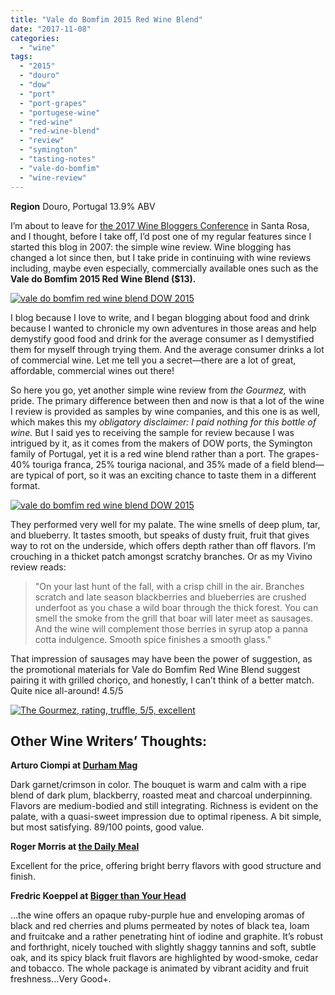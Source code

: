 ```yaml
---
title: "Vale do Bomfim 2015 Red Wine Blend"
date: "2017-11-08"
categories:
  - "wine"
tags:
  - "2015"
  - "douro"
  - "dow"
  - "port"
  - "port-grapes"
  - "portugese-wine"
  - "red-wine"
  - "red-wine-blend"
  - "review"
  - "symington"
  - "tasting-notes"
  - "vale-do-bomfim"
  - "wine-review"
---
```


**Region**
Douro, Portugal
13.9% ABV

I’m about to leave for [the 2017 Wine Bloggers Conference](https://winebloggersconference.org/) in Santa Rosa, and I thought, before I take off, I’d post one of my regular features since I started this blog in 2007: the simple wine review. Wine blogging has changed a lot since then, but I take pride in continuing with wine reviews including, maybe even especially, commercially available ones such as the **Vale do Bomfim 2015 Red Wine Blend ($13).**

[![vale do bomfim red wine blend DOW 2015](http://s3.amazonaws.com/thegourmez-wpmedia/2017/11/Valle_do_boufim_01-336x500.jpg)](http://s3.amazonaws.com/thegourmez-wpmedia/2017/11/Valle_do_boufim_01.jpg)

I blog because I love to write, and I began blogging about food and drink because I wanted to chronicle my own adventures in those areas and help demystify good food and drink for the average consumer as I demystified them for myself through trying them. And the average consumer drinks a lot of commercial wine. Let me tell you a secret—there are a lot of great, affordable, commercial wines out there!

So here you go, yet another simple wine review from _the Gourmez,_ with pride. The primary difference between then and now is that a lot of the wine I review is provided as samples by wine companies, and this one is as well, which makes this my _obligatory disclaimer: I paid nothing for this bottle of wine._ But I said yes to receiving the sample for review because I was intrigued by it, as it comes from the makers of DOW ports, the Symington family of Portugal, yet it is a red wine blend rather than a port. The grapes-40% touriga franca, 25% touriga nacional, and 35% made of a field blend—are typical of port, so it was an exciting chance to taste them in a different format.

[![vale do bomfim red wine blend DOW 2015](http://s3.amazonaws.com/thegourmez-wpmedia/2017/11/Valle_do_boufim_02-411x500.jpg)](http://s3.amazonaws.com/thegourmez-wpmedia/2017/11/Valle_do_boufim_02.jpg)

They performed very well for my palate. The wine smells of deep plum, tar, and blueberry. It tastes smooth, but speaks of dusty fruit, fruit that gives way to rot on the underside, which offers depth rather than off flavors. I’m crouching in a thicket patch amongst scratchy branches. Or as my Vivino review reads:

> "On your last hunt of the fall, with a crisp chill in the air. Branches scratch and late season blackberries and blueberries are crushed underfoot as you chase a wild boar through the thick forest. You can smell the smoke from the grill that boar will later meet as sausages. And the wine will complement those berries in syrup atop a panna cotta indulgence. Smooth spice finishes a smooth glass."

That impression of sausages may have been the power of suggestion, as the promotional materials for Vale do Bomfim Red Wine Blend suggest pairing it with grilled choriço, and honestly, I can’t think of a better match. Quite nice all-around! 4.5/5

[![The Gourmez, rating, truffle, 5/5, excellent](http://s3.amazonaws.com/thegourmez-wpmedia/2015/01/rating_truffle1.gif)](http://s3.amazonaws.com/thegourmez-wpmedia/2015/01/rating_truffle1.gif)

## Other Wine Writers’ Thoughts:

**Arturo Ciompi at [Durham Mag](https://durhammag.com/2017/08/02/bring-this-red-to-your-next-cookout/)**

Dark garnet/crimson in color. The bouquet is warm and calm with a ripe blend of dark plum, blackberry, roasted meat and charcoal underpinning. Flavors are medium-bodied and still integrating. Richness is evident on the palate, with a quasi-sweet impression due to optimal ripeness. A bit simple, but most satisfying. 89/100 points, good value.

**Roger Morris at [the Daily Meal](https://www.thedailymeal.com/drink/25-sparkling-wines-whites-and-reds-autumn-season)**

Excellent for the price, offering bright berry flavors with good structure and finish.

**Fredric Koeppel at [Bigger than Your Head](http://biggerthanyourhead.net/2017/08/20/wine-of-the-day-no-294/)**

…the wine offers an opaque ruby-purple hue and enveloping aromas of black and red cherries and plums permeated by notes of black tea, loam and fruitcake and a rather penetrating hint of iodine and graphite. It’s robust and forthright, nicely touched with slightly shaggy tannins and soft, subtle oak, and its spicy black fruit flavors are highlighted by wood-smoke, cedar and tobacco. The whole package is animated by vibrant acidity and fruit freshness…Very Good+.
